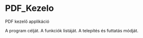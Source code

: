 # PDF_Kezelo
PDF kezelő applikáció


A program célját.
A funkciók listáját.
A telepítés és futtatás módját.
